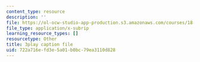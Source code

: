 ```yaml
---
content_type: resource
description: ''
file: https://ol-ocw-studio-app-production.s3.amazonaws.com/courses/18-01sc-single-variable-calculus-fall-2010/722a716efd3e5a01b0bc79ea3110d828_Eaei-Y5AO_E.vtt
file_type: application/x-subrip
learning_resource_types: []
resourcetype: Other
title: 3play caption file
uid: 722a716e-fd3e-5a01-b0bc-79ea3110d828
---
```

